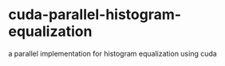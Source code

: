 # cuda-parallel-histogram-equalization
a parallel implementation for histogram equalization using cuda 
